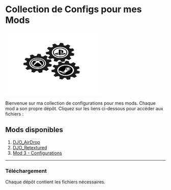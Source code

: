 # Collection de Configs pour mes Mods
<img src="logo_acss.gif" width="300" height="200">

Bienvenue sur ma collection de configurations pour mes mods. Chaque mod a son propre dépôt. Cliquez sur les liens ci-dessous pour accéder aux fichiers :

## Mods disponibles

1. [DJO_AirDrop](https://github.com/tonpseudo/config-mod1)
2. [DJO_Retextured](https://github.com/tonpseudo/config-mod2)
3. [Mod 3 - Configurations](https://github.com/tonpseudo/config-mod3)

---

### Téléchargement
Chaque dépôt contient les fichiers nécessaires.
